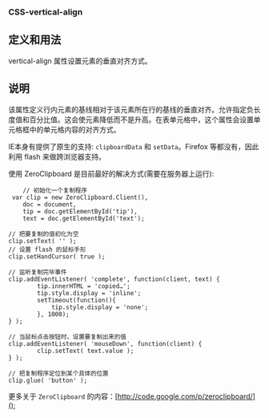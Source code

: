 ### CSS-vertical-align

## 定义和用法

vertical-align 属性设置元素的垂直对齐方式。

## 说明

该属性定义行内元素的基线相对于该元素所在行的基线的垂直对齐。允许指定负长度值和百分比值。这会使元素降低而不是升高。在表单元格中，这个属性会设置单元格框中的单元格内容的对齐方式。




IE本身有提供了原生的支持: `clipboardData` 和 `setData`。Firefox 等都没有，因此利用 flash 来做跨浏览器支持。

使用 ZeroClipboard 是目前最好的解决方式(需要在服务器上运行):  

        // 初始化一个复制程序
     var clip = new ZeroClipboard.Client(),
        doc = document,
        tip = doc.getElementById('tip'),
        text = doc.getElementById('text');
        
    // 把要复制的值初化为空
    clip.setText( '' );
    // 设置 flash 的鼠标手形
    clip.setHandCursor( true );
            
    // 监听复制完毕事件
    clip.addEventListener( 'complete', function(client, text) {
            tip.innerHTML = 'copied…';
            tip.style.display = 'inline';
            setTimeout(function(){
                tip.style.display = 'none';
            }, 1000);
    } );
    
    // 当鼠标点击按钮时，设置要复制出来的值 
    clip.addEventListener( 'mouseDown', function(client) { 
            clip.setText( text.value );
    } );
    
    // 把复制程序定位到某个具体的位置
    clip.glue( 'button' );
    
更多关于 `ZeroClipboard` 的内容：[http://code.google.com/p/zeroclipboard/]();